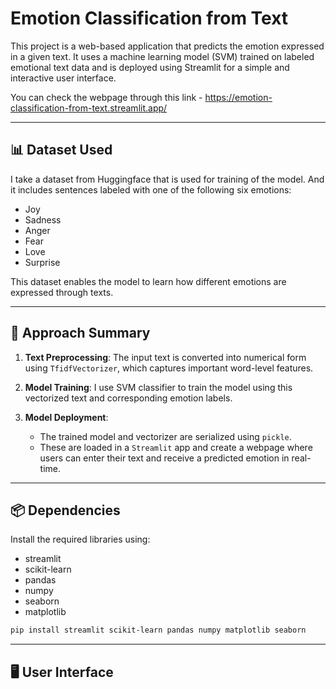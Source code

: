 # Emotion Classification from Text

This project is a web-based application that predicts the emotion expressed in a given text. It uses a machine learning model (SVM) trained on labeled emotional text data and is deployed using Streamlit for a simple and interactive user interface.

You can check the webpage through this link - https://emotion-classification-from-text.streamlit.app/

--- 

## 📊 Dataset Used

I take a dataset from Huggingface that is used for training of the model. And it includes sentences labeled with one of the following six emotions:

- Joy
- Sadness
- Anger
- Fear
- Love
- Surprise

This dataset enables the model to learn how different emotions are expressed through texts.

---

## 🧠 Approach Summary

1. **Text Preprocessing**: The input text is converted into numerical form using `TfidfVectorizer`, which captures important word-level features.

2. **Model Training**: I use SVM classifier to train the model using this vectorized text and corresponding emotion labels.

3. **Model Deployment**:
   - The trained model and vectorizer are serialized using `pickle`.
   - These are loaded in a `Streamlit` app and create a webpage where users can enter their text and receive a predicted emotion in real-time.

---

## 📦 Dependencies

Install the required libraries using:
- streamlit
- scikit-learn
- pandas
- numpy
- seaborn
- matplotlib

```bash
pip install streamlit scikit-learn pandas numpy matplotlib seaborn
```

---

## 🖥️ User Interface

